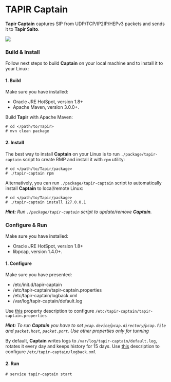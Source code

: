 # TAPIR Captain #

**Tapir Captain** captures SIP from UDP/TCP/IP2IP/HEPv3 packets and sends it to **Tapir Salto**. 

![](https://cloud.githubusercontent.com/assets/1871737/23656419/b084699e-034a-11e7-852f-329eac1291a5.png)

### Build & Install ###

Follow next steps to build **Captain** on your local machine and to install it to your Linux:

#### 1. Build ####

Make sure you have installed:
* Oracle JRE HotSpot, version 1.8+
* Apache Maven, version 3.0.0+.

Build **Tapir** with Apache Maven:
```
# cd </path/to/Tapir>
# mvn clean package
```

#### 2. Install ####

The best way to install **Captain** on your Linux is to run ```./package/tapir-captain``` script to create RMP and install it with ```rpm``` utility:
```
# cd </path/to/Tapir/package>
# ./tapir-captain rpm
```

Alternatively, you can run ```./package/tapir-captain``` script to automatically install **Captain** to local/remote Linux:
```
# cd </path/to/Tapir/package>
# ./tapir-captain install 127.0.0.1
```

_**Hint:** Run ```./package/tapir-captain``` script to update/remove **Captain**._

### Configure & Run ###

Make sure you have installed:
* Oracle JRE HotSpot, version 1.8+
* libpcap, version 1.4.0+. 

#### 1. Configure ####

Make sure you have presented:
* /etc/init.d/tapir-captain
* /etc/tapir-captain/tapir-captain.properties
* /etc/tapir-captain/logback.xml
* /var/log/tapir-captain/default.log

Use [this](https://github.com/sip3io/tapir/tree/master/package/etc/tapir-captain/tapir-captain.properties.changes) property description to configure ```/etc/tapir-captain/tapir-captain.properties```

_**Hint:** To run **Captain** you have to set ```pcap.device```/```pcap.directory```/```pcap.file``` and ```packet.host```, ```packet.port```. Use other properties only for tunning_

By default, **Captain** writes logs to ```/var/log/tapir-captain/default.log```, rotates it every day and keeps history for 15 days.
Use [this](https://logback.qos.ch) description to configure ```/etc/tapir-captain/logback.xml```

#### 2.  Run ####
```
# service tapir-captain start

```
